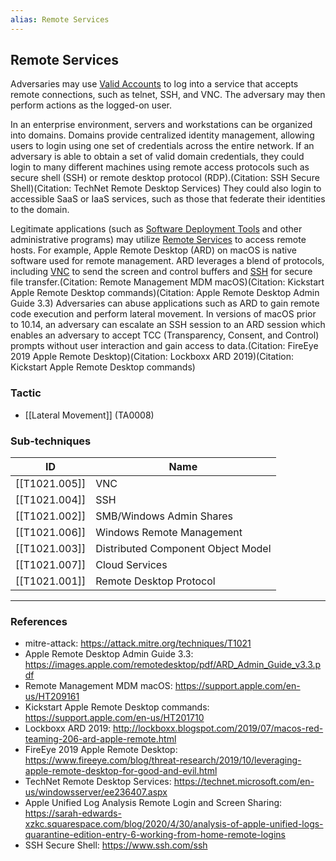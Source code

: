 ```yaml
---
alias: Remote Services
---
```


## Remote Services

Adversaries may use [Valid Accounts](https://attack.mitre.org/techniques/T1078) to log into a service that accepts remote connections, such as telnet, SSH, and VNC. The adversary may then perform actions as the logged-on user.

In an enterprise environment, servers and workstations can be organized into domains. Domains provide centralized identity management, allowing users to login using one set of credentials across the entire network. If an adversary is able to obtain a set of valid domain credentials, they could login to many different machines using remote access protocols such as secure shell (SSH) or remote desktop protocol (RDP).(Citation: SSH Secure Shell)(Citation: TechNet Remote Desktop Services) They could also login to accessible SaaS or IaaS services, such as those that federate their identities to the domain. 

Legitimate applications (such as [Software Deployment Tools](https://attack.mitre.org/techniques/T1072) and other administrative programs) may utilize [Remote Services](https://attack.mitre.org/techniques/T1021) to access remote hosts. For example, Apple Remote Desktop (ARD) on macOS is native software used for remote management. ARD leverages a blend of protocols, including [VNC](https://attack.mitre.org/techniques/T1021/005) to send the screen and control buffers and [SSH](https://attack.mitre.org/techniques/T1021/004) for secure file transfer.(Citation: Remote Management MDM macOS)(Citation: Kickstart Apple Remote Desktop commands)(Citation: Apple Remote Desktop Admin Guide 3.3) Adversaries can abuse applications such as ARD to gain remote code execution and perform lateral movement. In versions of macOS prior to 10.14, an adversary can escalate an SSH session to an ARD session which enables an adversary to accept TCC (Transparency, Consent, and Control) prompts without user interaction and gain access to data.(Citation: FireEye 2019 Apple Remote Desktop)(Citation: Lockboxx ARD 2019)(Citation: Kickstart Apple Remote Desktop commands)


### Tactic

- [[Lateral Movement]] (TA0008)

### Sub-techniques

| ID | Name |
| --- | --- |
| [[T1021.005]] | VNC |
| [[T1021.004]] | SSH |
| [[T1021.002]] | SMB/Windows Admin Shares |
| [[T1021.006]] | Windows Remote Management |
| [[T1021.003]] | Distributed Component Object Model |
| [[T1021.007]] | Cloud Services |
| [[T1021.001]] | Remote Desktop Protocol |


---
### References

- mitre-attack: https://attack.mitre.org/techniques/T1021
- Apple Remote Desktop Admin Guide 3.3: https://images.apple.com/remotedesktop/pdf/ARD_Admin_Guide_v3.3.pdf
- Remote Management MDM macOS: https://support.apple.com/en-us/HT209161
- Kickstart Apple Remote Desktop commands: https://support.apple.com/en-us/HT201710
- Lockboxx ARD 2019: http://lockboxx.blogspot.com/2019/07/macos-red-teaming-206-ard-apple-remote.html
- FireEye 2019 Apple Remote Desktop: https://www.fireeye.com/blog/threat-research/2019/10/leveraging-apple-remote-desktop-for-good-and-evil.html
- TechNet Remote Desktop Services: https://technet.microsoft.com/en-us/windowsserver/ee236407.aspx
- Apple Unified Log Analysis Remote Login and Screen Sharing: https://sarah-edwards-xzkc.squarespace.com/blog/2020/4/30/analysis-of-apple-unified-logs-quarantine-edition-entry-6-working-from-home-remote-logins
- SSH Secure Shell: https://www.ssh.com/ssh
